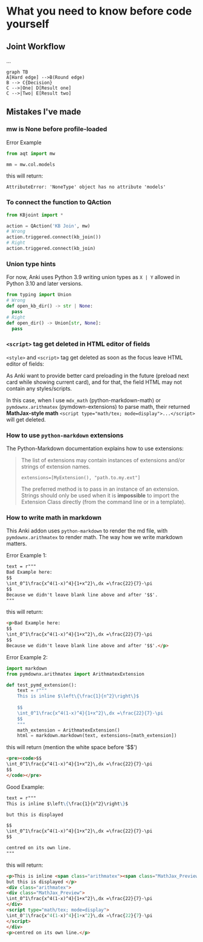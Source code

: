 # What you need to know before code yourself

## Joint Workflow

...

```mermaid
graph TB
A[Hard edge] -->B(Round edge)
B --> C{Decision}
C -->|One| D[Result one]
C -->|Two| E[Result two]
```

## Mistakes I've made

### mw is None before profile-loaded

Error Example
```python
from aqt import mw

mm = mw.col.models
```
this will return:
```
AttributeError: 'NoneType' object has no attribute 'models'
```

### To connect the function to QAction

```python
from KBjoint import *

action = QAction('KB Join', mw)
# Wrong
action.triggered.connect(kb_join())
# Right
action.triggered.connect(kb_join)
```

### Union type hints

For now, Anki uses Python 3.9 writing union types as `X | Y` allowed in Python 3.10 and later versions.

```python
from typing import Union
# Wrong
def open_kb_dir() -> str | None:
  pass
# Right
def open_dir() -> Union[str, None]:
  pass
```

### `<script>` tag get deleted in HTML editor of fields

`<style>` and `<script>` tag get deleted as soon as the focus leave HTML editor of fields:

As Anki want to provide better card preloading in the future (preload next card while showing current card), and for that, the field HTML may not contain any styles/scripts.

In this case, when I use `mdx_math` (python-markdown-math) or `pymdownx.arithmatex` (pymdown-extensions) to parse math, their returned **MathJax-style math** `<script type="math/tex; mode=display">...</script>` will get deleted.

### How to use `python-markdown` extensions

The Python-Markdown documentation explains how to use extensions:

> The list of extensions may contain instances of extensions and/or strings of extension names.
>
> `extensions=[MyExtension(), "path.to.my.ext"]`
>
> The preferred method is to pass in an instance of an extension. 
> Strings should only be used when it is **impossible**
> to import the Extension Class directly (from the command line or in a template).

### How to write math in markdown

This Anki addon uses `python-markdown` to render the md file,
with `pymdownx.arithmatex` to render math. The way how we 
write markdown matters.

Error Example 1:

```markdown
text = r"""
Bad Example here:
$$
\int_0^1\frac{x^4(1-x)^4}{1+x^2}\,dx =\frac{22}{7}-\pi
$$
Because we didn't leave blank line above and after '$$'.
"""
```
this will return:
```html
<p>Bad Example here:
$$
\int_0^1\frac{x^4(1-x)^4}{1+x^2}\,dx =\frac{22}{7}-\pi
$$
Because we didn't leave blank line above and after '$$'.</p>
```

Error Example 2:

```python
import markdown
from pymdownx.arithmatex import ArithmatexExtension

def test_pymd_extension():
    text = r"""
    This is inline $\left\{\frac{1}{n^2}\right\}$
    
    $$
    \int_0^1\frac{x^4(1-x)^4}{1+x^2}\,dx =\frac{22}{7}-\pi
    $$
    """
    math_extension = ArithmatexExtension()
    html = markdown.markdown(text, extensions=[math_extension])
```
this will return (mention the white space before '$$')
```markdown
<pre><code>$$
\int_0^1\frac{x^4(1-x)^4}{1+x^2}\,dx =\frac{22}{7}-\pi
$$
</code></pre>
```

Good Example:
```markdown
text = r"""
This is inline $\left\{\frac{1}{n^2}\right\}$

but this is displayed 

$$
\int_0^1\frac{x^4(1-x)^4}{1+x^2}\,dx =\frac{22}{7}-\pi
$$

centred on its own line.
"""
```
this will return:
```html
<p>This is inline <span class="arithmatex"><span class="MathJax_Preview">\left\{\frac{1}{n^2}\right\}</span><script type="math/tex">\left\{\frac{1}{n^2}\right\}</script></span>
but this is displayed </p>
<div class="arithmatex">
<div class="MathJax_Preview">
\int_0^1\frac{x^4(1-x)^4}{1+x^2}\,dx =\frac{22}{7}-\pi
</div>
<script type="math/tex; mode=display">
\int_0^1\frac{x^4(1-x)^4}{1+x^2}\,dx =\frac{22}{7}-\pi
</script>
</div>
<p>centred on its own line.</p>
```